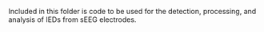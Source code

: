 Included in this folder is code to be used for the detection, processing, and analysis of IEDs from sEEG electrodes.

